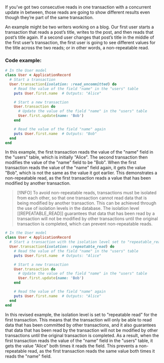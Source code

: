 If you’ve got two consecutive reads in one transaction with a concurrent update in between, those reads are going to show different results even though they’re part of the same transaction.

An example might be two writers working on a blog. Our first user starts a transaction that reads a post’s title, writes to the post, and then reads that post’s title again. If a second user changes that post’s title in the middle of the first user’s transaction, the first user is going to see different values for the title across the two reads; or in other words, a non-repeatable read.

### Code example:

```ruby
# In the User model
class User < ApplicationRecord
  # Start a transaction
  User.transaction(isolation: :read_uncommitted) do
    # Read the value of the field "name" in the "users" table
    puts User.first.name  # Outputs: "Alice"

    # Start a new transaction
    User.transaction do
      # Update the value of the field "name" in the "users" table
      User.first.update(name: 'Bob')
    end

    # Read the value of the field "name" again
    puts User.first.name  # Outputs: "Bob"
  end
end
```

In this example, the first transaction reads the value of the "name" field in the "users" table, which is initially "Alice". The second transaction then modifies the value of the "name" field to be "Bob". When the first transaction reads the value of the "name" field again, it gets the value "Bob", which is not the same as the value it got earlier. This demonstrates a non-repeatable read, as the first transaction reads a value that has been modified by another transaction.

>[!INFO]
>To avoid non-repeatable reads, transactions must be isolated from each other, so that one transaction cannot read data that is being modified by another transaction. This can be achieved through the use of isolation levels in the database. The isolation level [[REPEATABLE_READ]] guarantees that data that has been read by a transaction will not be modified by other transactions until the original transaction is completed, which can prevent non-repeatable reads.

```ruby
# In the User model
class User < ApplicationRecord
  # Start a transaction with the isolation level set to "repeatable_read"
  User.transaction(isolation: :repeatable_read) do
    # Read the value of the field "name" in the "users" table
    puts User.first.name  # Outputs: "Alice"

    # Start a new transaction
    User.transaction do
      # Update the value of the field "name" in the "users" table
      User.first.update(name: 'Bob')
    end

    # Read the value of the field "name" again
    puts User.first.name  # Outputs: "Alice"
  end
end

```

In this revised example, the isolation level is set to "repeatable read" for the first transaction. This means that the transaction will only be able to read data that has been committed by other transactions, and it also guarantees that data that has been read by the transaction will not be modified by other transactions until the original transaction is completed. As a result, when the first transaction reads the value of the "name" field in the "users" table, it gets the value "Alice" both times it reads the field. This prevents a non-repeatable read, as the first transaction reads the same value both times it reads the "name" field.
